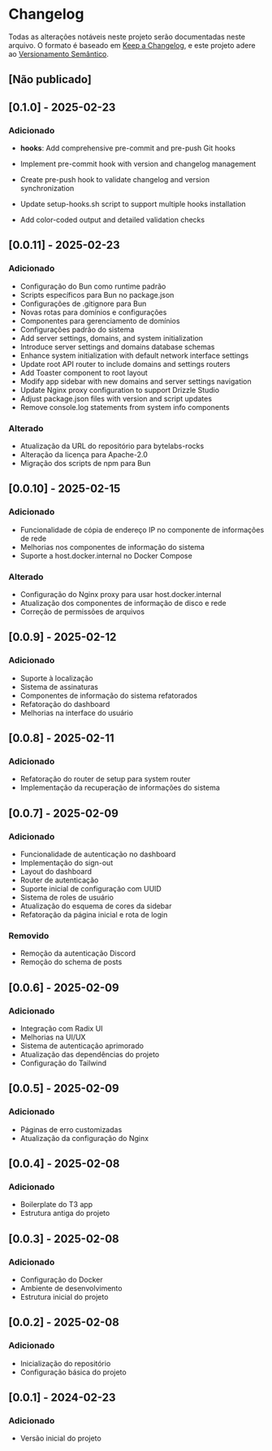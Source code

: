 # Changelog

Todas as alterações notáveis neste projeto serão documentadas neste arquivo.
O formato é baseado em [Keep a Changelog](https://keepachangelog.com/pt-BR/1.0.0/),
e este projeto adere ao [Versionamento Semântico](https://semver.org/lang/pt-BR/).

## [Não publicado]

## [0.1.0] - 2025-02-23

### Adicionado
- **hooks**: Add comprehensive pre-commit and pre-push Git hooks

- Implement pre-commit hook with version and changelog management
- Create pre-push hook to validate changelog and version synchronization
- Update setup-hooks.sh script to support multiple hooks installation
- Add color-coded output and detailed validation checks

## [0.0.11] - 2025-02-23
### Adicionado
- Configuração do Bun como runtime padrão
- Scripts específicos para Bun no package.json
- Configurações de .gitignore para Bun
- Novas rotas para domínios e configurações
- Componentes para gerenciamento de domínios
- Configurações padrão do sistema
- Add server settings, domains, and system initialization
- Introduce server settings and domains database schemas
- Enhance system initialization with default network interface settings
- Update root API router to include domains and settings routers
- Add Toaster component to root layout
- Modify app sidebar with new domains and server settings navigation
- Update Nginx proxy configuration to support Drizzle Studio
- Adjust package.json files with version and script updates
- Remove console.log statements from system info components

### Alterado
- Atualização da URL do repositório para bytelabs-rocks
- Alteração da licença para Apache-2.0
- Migração dos scripts de npm para Bun

## [0.0.10] - 2025-02-15
### Adicionado
- Funcionalidade de cópia de endereço IP no componente de informações de rede
- Melhorias nos componentes de informação do sistema
- Suporte a host.docker.internal no Docker Compose

### Alterado
- Configuração do Nginx proxy para usar host.docker.internal
- Atualização dos componentes de informação de disco e rede
- Correção de permissões de arquivos

## [0.0.9] - 2025-02-12
### Adicionado
- Suporte à localização
- Sistema de assinaturas
- Componentes de informação do sistema refatorados
- Refatoração do dashboard
- Melhorias na interface do usuário

## [0.0.8] - 2025-02-11
### Adicionado
- Refatoração do router de setup para system router
- Implementação da recuperação de informações do sistema

## [0.0.7] - 2025-02-09
### Adicionado
- Funcionalidade de autenticação no dashboard
- Implementação do sign-out
- Layout do dashboard
- Router de autenticação
- Suporte inicial de configuração com UUID
- Sistema de roles de usuário
- Atualização do esquema de cores da sidebar
- Refatoração da página inicial e rota de login

### Removido
- Remoção da autenticação Discord
- Remoção do schema de posts

## [0.0.6] - 2025-02-09
### Adicionado
- Integração com Radix UI
- Melhorias na UI/UX
- Sistema de autenticação aprimorado
- Atualização das dependências do projeto
- Configuração do Tailwind

## [0.0.5] - 2025-02-09
### Adicionado
- Páginas de erro customizadas
- Atualização da configuração do Nginx

## [0.0.4] - 2025-02-08
### Adicionado
- Boilerplate do T3 app
- Estrutura antiga do projeto

## [0.0.3] - 2025-02-08
### Adicionado
- Configuração do Docker
- Ambiente de desenvolvimento
- Estrutura inicial do projeto

## [0.0.2] - 2025-02-08
### Adicionado
- Inicialização do repositório
- Configuração básica do projeto

## [0.0.1] - 2024-02-23
### Adicionado
- Versão inicial do projeto 
